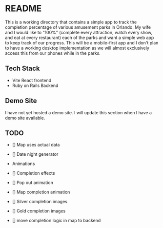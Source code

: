 # README

This is a working directory that contains a simple app to track the completion percentage of various amusement parks in Orlando. My wife and I would like to "100%" (complete every attraction, watch every show, and eat at every restaurant) each of the parks and want a simple web app to keep track of our progress. This will be a mobile-first app and I don't plan to have a working desktop implementation as we will almost exclusively access this from our phones while in the parks.

## Tech Stack

- Vite React frontend
- Ruby on Rails Backend

## Demo Site

I have not yet hosted a demo site. I will update this section when I have a demo site available.

## TODO

- [] Map uses actual data
- [] Date night generator
- Animations
- [] Completion effects
- [] Pop out animation
- [] Map completion animation
- [] Silver completion images
- [] Gold completion images

- [] move completion logic in map to backend
